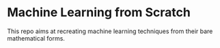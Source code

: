 # Machine Learning from Scratch

This repo aims at recreating machine learning techniques from their bare mathematical forms. 
